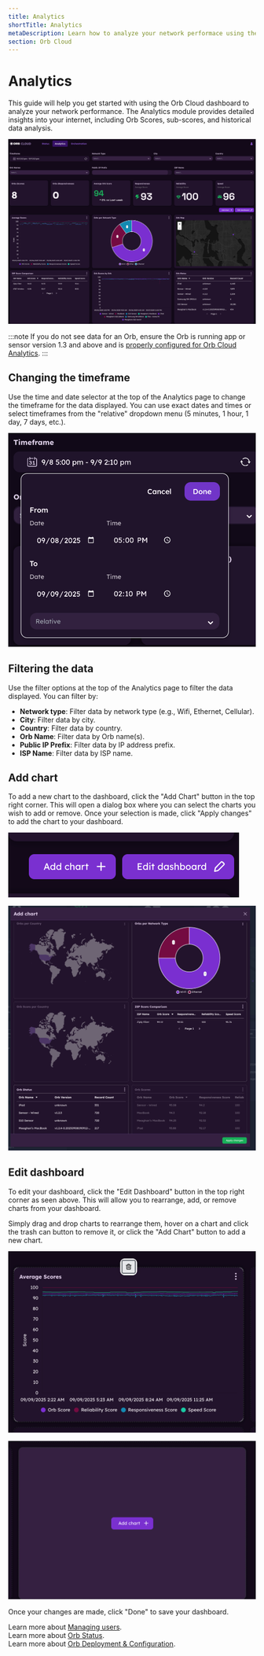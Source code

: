 ```yaml
---
title: Analytics
shortTitle: Analytics
metaDescription: Learn how to analyze your network performace using the Orb Cloud dashboard.
section: Orb Cloud
---
```


# Analytics

This guide will help you get started with using the Orb Cloud dashboard to analyze your network performance. The Analytics module provides detailed insights into your internet, including Orb Scores, sub-scores, and historical data analysis.

![Analytics Overview](../../images/orb-cloud/orb-cloud-analytics-dash.png)

:::note
If you do not see data for an Orb, ensure the Orb is running app or sensor version 1.3 and above and is [properly configured for Orb Cloud Analytics](/docs/deploy-and-configure/datasets-configuration#orb-cloud).
:::

## Changing the timeframe

Use the time and date selector at the top of the Analytics page to change the timeframe for the data displayed. You can use exact dates and times or select timeframes from the "relative" dropdown menu (5 minutes, 1 hour, 1 day, 7 days, etc.).

![Analytics Time Selector](../../images/orb-cloud/orb-cloud-time-date-picker.png)

## Filtering the data

Use the filter options at the top of the Analytics page to filter the data displayed. You can filter by:
- **Network type**: Filter data by network type (e.g., Wifi, Ethernet, Cellular).
- **City**: Filter data by city.
- **Country**: Filter data by country.
- **Orb Name**: Filter data by Orb name(s).
- **Public IP Prefix**: Filter data by IP address prefix.
- **ISP Name**: Filter data by ISP name.

## Add chart

To add a new chart to the dashboard, click the "Add Chart" button in the top right corner. This will open a dialog box where you can select the charts you wish to add or remove. Once your selection is made, click "Apply changes" to add the chart to your dashboard.

![Add Chart Edit Dashboard](../../images/orb-cloud/orb-cloud-add-chart-edit-dash.png)

![Add Chart](../../images/orb-cloud/orb-cloud-add-chart.png)

## Edit dashboard

To edit your dashboard, click the "Edit Dashboard" button in the top right corner as seen above. This will allow you to rearrange, add, or remove charts from your dashboard.

Simply drag and drop charts to rearrange them, hover on a chart and click the trash can button to remove it, or click the "Add Chart" button to add a new chart.

![Remove chart in edit](../../images/orb-cloud/orb-cloud-remove-chart.png)

![Add Chart in edit](../../images/orb-cloud/orb-cloud-add-chart-in-edit.png)

Once your changes are made, click "Done" to save your dashboard.

Learn more about [Managing users](/docs/orb-cloud/manage-users).<br>
Learn more about [Orb Status](/docs/orb-cloud/status).<br>
Learn more about [Orb Deployment & Configuration](/docs/deploy-and-configure).
